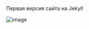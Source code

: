 Первая версия сайта на Jekyll


![image](https://user-images.githubusercontent.com/5080414/109377881-25136400-78df-11eb-8d6c-e5e064787689.png)
